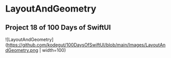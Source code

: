 # LayoutAndGeometry

## Project 18 of 100 Days of SwiftUI

![LayoutAndGeometry](https://github.com/kodegut/100DaysOfSwiftUI/blob/main/Images/LayoutAndGeometry.png | width=100)
